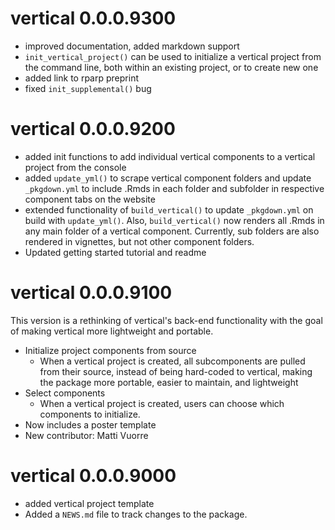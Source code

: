 # vertical 0.0.0.9300

* improved documentation, added markdown support
* `init_vertical_project()` can be used to initialize a vertical project from the command line, both within an existing project, or to create new one
* added link to rparp preprint
* fixed `init_supplemental()` bug

# vertical 0.0.0.9200

* added init functions to add individual vertical components to a vertical project from the console
* added `update_yml()` to scrape vertical component folders and update `_pkgdown.yml` to include .Rmds in each folder and subfolder in respective component tabs on the website
* extended functionality of `build_vertical()` to update `_pkgdown.yml` on build with `update_yml()`. Also, `build_vertical()` now renders all .Rmds in any main folder of a vertical component. Currently, sub folders are also rendered in vignettes, but not other component folders.
* Updated getting started tutorial and readme

# vertical 0.0.0.9100

This version is a rethinking of vertical's back-end functionality with the goal of making vertical more lightweight and portable.

* Initialize project components from source
  * When a vertical project is created, all subcomponents are pulled from their source, instead of being hard-coded to vertical, making the package more portable, easier to maintain, and lightweight
* Select components
  * When a vertical project is created, users can choose which components to initialize.
* Now includes a poster template
* New contributor: Matti Vuorre


# vertical 0.0.0.9000

* added vertical project template
* Added a `NEWS.md` file to track changes to the package.

